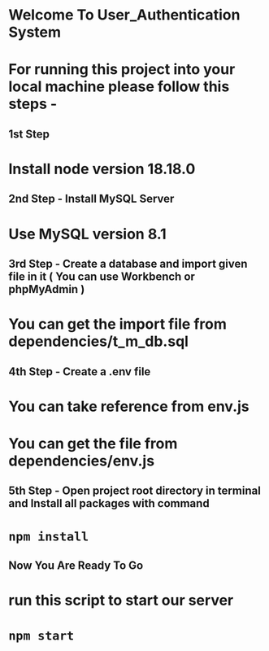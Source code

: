 # Welcome To User_Authentication System

# For running this project into your local machine please follow this steps - 


## 1st Step
# Install node version 18.18.0


## 2nd Step - Install MySQL Server
# Use MySQL version 8.1


## 3rd Step - Create a database and import given file in it ( You can use Workbench or phpMyAdmin )
# You can get the import file from dependencies/t_m_db.sql


## 4th Step - Create a .env file
# You can take reference from env.js
# You can get the file from dependencies/env.js 


## 5th Step - Open project root directory in terminal and Install all packages with command
# `npm install`


## Now You Are Ready To Go
# run this script to start our server
# `npm start`
